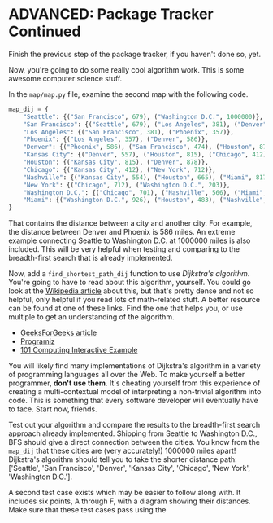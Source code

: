 # ADVANCED: Package Tracker Continued

Finish the previous step of the package tracker, if you haven't done so, yet.

Now, you're going to do some really cool algorithm work. This is some awesome
computer science stuff.

In the `map/map.py` file, examine the second map with the following code.

```python
map_dij = {
    "Seattle": {("San Francisco", 679), ("Washington D.C.", 1000000)},
    "San Francisco": {("Seattle", 679), ("Los Angeles", 381), ("Denver", 474)},
    "Los Angeles": {("San Francisco", 381), ("Phoenix", 357)},
    "Phoenix": {("Los Angeles", 357), ("Denver", 586)},
    "Denver": {("Phoenix", 586), ("San Francisco", 474), ("Houston", 878), ("Kansas City", 557)},
    "Kansas City": {("Denver", 557), ("Houston", 815), ("Chicago", 412), ("Nashville", 554)},
    "Houston": {("Kansas City", 815), ("Denver", 878)},
    "Chicago": {("Kansas City", 412), ("New York", 712)},
    "Nashville": {("Kansas City", 554), ("Houston", 665), ("Miami", 817)},
    "New York": {("Chicago", 712), ("Washington D.C.", 203)},
    "Washington D.C.": {("Chicago", 701), ("Nashville", 566), ("Miami", 926), ("Seattle", 1000000)},
    "Miami": {("Washington D.C.", 926), ("Houston", 483), ("Nashville", 817)}
}
```

That contains the distance between a city and another city. For example, the
distance between Denver and Phoenix is 586 miles. An extreme example connecting 
Seattle to Washington D.C. at 1000000 miles is also included. This will be very 
helpful when testing and comparing to the breadth-first search that is already 
implemented.

Now, add a `find_shortest_path_dij` function to use _Dijkstra's algorithm_. 
You're going to have to read about this algorithm, yourself. You could go look 
at the [Wikipedia article][1] about this, but that's pretty dense and not so 
helpful, only helpful if you read lots of math-related stuff. A better resource 
can be found at one of these links. Find the one that helps you, or use multiple 
to get an understanding of the algorithm.

* [GeeksForGeeks article][2]
* [Programiz][3]
* [101 Computing Interactive Example][4]

You will likely find many implementations of Dijkstra's algorithm in a variety 
of programming languages all over the Web. To make yourself a better programmer,
**don't use them**. It's cheating yourself from this experience of creating a
multi-contextual model of interpreting a non-trivial algorithm into code. This
is something that every software developer will eventually have to face. Start
now, friends.

Test out your algorithm and compare the results to the breadth-first search 
approach already implemented. Shipping from Seattle to Washington D.C., BFS 
should give a direct connection between the cities. You know from the `map_dij` 
that these cities are (very accurately!) 1000000 miles apart! Dijkstra's 
algorithm should tell you to take the shorter distance path: ['Seattle', 
'San Francisco', 'Denver', 'Kansas City', 'Chicago', 'New York', 
'Washington D.C.'].

A second test case exists which may be easier to follow along with. It includes 
six points, A through F, with a diagram showing their distances. Make sure that 
these test cases pass using the 

[1]: https://en.wikipedia.org/wiki/Dijkstra%27s_algorithm
[2]: https://www.geeksforgeeks.org/dijkstras-shortest-path-algorithm-greedy-algo-7/
[3]: https://www.programiz.com/dsa/dijkstra-algorithm
[4]: https://www.101computing.net/dijkstras-shortest-path-algorithm/
